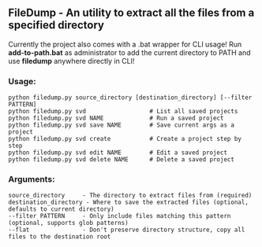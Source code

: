 ## FileDump - An utility to extract all the files from a specified directory

Currently the project also comes with a .bat wrapper for CLI usage! Run <b>add-to-path.bat</b> as administrator to add the current directory to PATH and use <b>filedump</b> anywhere directly in CLI!

### Usage:
    python filedump.py source_directory [destination_directory] [--filter PATTERN]
    python filedump.py svd                  # List all saved projects
    python filedump.py svd NAME             # Run a saved project
    python filedump.py svd save NAME        # Save current args as a project
    python filedump.py svd create           # Create a project step by step
    python filedump.py svd edit NAME        # Edit a saved project
    python filedump.py svd delete NAME      # Delete a saved project

### Arguments:
    source_directory     - The directory to extract files from (required)
    destination_directory - Where to save the extracted files (optional, defaults to current directory)
    --filter PATTERN     - Only include files matching this pattern (optional, supports glob patterns)
    --flat               - Don't preserve directory structure, copy all files to the destination root
